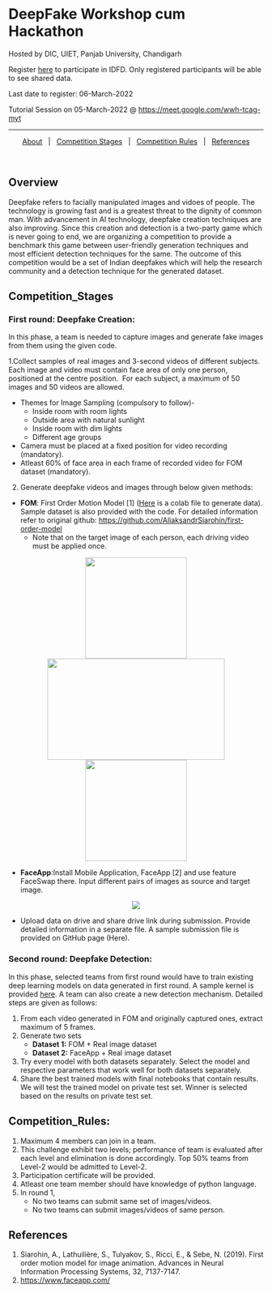 # DeepFake Workshop cum Hackathon

Hosted by DIC, UIET, Panjab University, Chandigarh

Register [here](https://dare2compete.com/p/idfd-challenge-265681) to participate in IDFD. Only registered participants will be able to see shared data.

Last date to register: 06-March-2022

Tutorial Session on 05-March-2022 @ https://meet.google.com/wwh-tcag-myt

<hr>

<p align="center">
  <a href="#Overview">About</a> &#xa0; | &#xa0; 
  <a href="#Competition_Stages">Competition Stages</a> &#xa0; | &#xa0;
  <a href="#Competition_Rules">Competition Rules</a> &#xa0; | &#xa0;
  <a href="#References" >References</a>
</p>

<br>

## Overview
Deepfake refers to facially manipulated images and vidoes of people. The technology is growing fast and is a greatest threat to the dignity of common man. With advancement in AI technology, deepfake creation techniques are also improving. Since this creation and detection is a two-party game which is never going to end, we are organizing a competition to provide a benchmark this game between user-friendly generation techniques and most efficient detection techniques for the same. The outcome of this competition would be a set of Indian deepfakes which will help the research community and a detection technique for the generated dataset.

## Competition_Stages

### First round: Deepfake Creation:
In this phase, a team is needed to capture images and generate fake images from them using the given code. 

1.Collect samples of real images and 3-second videos of different subjects. Each image and video must contain face area of only one person, positioned at the centre position.  For each subject, a maximum of 50 images and 50 videos are allowed.
- Themes for Image Sampling (compulsory to follow)- 
  - Inside room with room lights
  - Outside area with natural sunlight
  - Inside room with dim lights
  - Different age groups
- Camera must be placed at a fixed position for video recording (mandatory).
- Atleast 60% of face area in each frame of recorded video for FOM dataset (mandatory).

2. Generate deepfake videos and images through below given methods: 
- **FOM**: First Order Motion Model [1] ([Here](https://colab.research.google.com/drive/1cniN2Tm9yqmZE6XfDtMzLVSouY1e7S7e?usp=sharing) is a colab file to generate data). Sample dataset is also provided with the code. For detailed information refer to original github: https://github.com/AliaksandrSiarohin/first-order-model
  -   Note that on the target image of each person, each driving video must be applied once.

<p align="center">
<img src = "https://user-images.githubusercontent.com/54838730/147690041-869fd427-2826-4c6b-9d45-1717c6fde1db.gif" width="200" height="200"/> <img src= "https://user-images.githubusercontent.com/54838730/147691508-3937a775-e4c9-4b41-b691-09ba404b3282.png" width="350" height="200"/> <img src="https://user-images.githubusercontent.com/54838730/147690060-ca5c4822-d2af-4e11-a844-b0ce933360d9.gif" width="200" height="200"/>
</p>
   
 - **FaceApp**:Install Mobile Application, FaceApp [2] and use feature FaceSwap there. Input different pairs of images as source and target image.

<p align="center">
  <img src="https://user-images.githubusercontent.com/54838730/147633573-414c347f-aca4-4335-97a9-c66e75226795.png" />
</p>

- Upload data on drive and share drive link during submission. Provide detailed information in a separate file. A sample submission file is provided on GitHub page (Here).

### Second round: Deepfake Detection:
In this phase, selected teams from first round would have to train existing deep learning models on data generated in first round. A sample kernel is provided [here](https://colab.research.google.com/drive/1gvWIA3YrpmQlOmCSDabMVcScM_nMAQWz?usp=sharing). A team can also create a new detection mechanism. Detailed steps are given as follows:
1. From each video generated in FOM and originally captured ones, extract maximum of 5 frames.
2. Generate two sets 
   - **Dataset 1:** FOM + Real image dataset
   - **Dataset 2:** FaceApp + Real image dataset 
4. Try every model with both datasets separately. Select the model and respective parameters that work well for both datasets separately.  
5. Share the best trained models with final notebooks that contain results. We will test the trained model on private test set. Winner is selected based on the results on private test set.

## Competition_Rules:
1. Maximum 4 members can join in a team. 
2. This challenge exhibit two levels; performance of team is evaluated after each level and elimination is done accordingly. Top 50% teams from Level-2 would be admitted to Level-2. 
3. Participation certificate will be provided.
4. Atleast one team member should have knowledge of python language.
5. In round 1,
    - No two teams can submit same set of images/videos.
    - No two teams can submit images/videos of same person.


## References
1. Siarohin, A., Lathuilière, S., Tulyakov, S., Ricci, E., & Sebe, N. (2019). First order motion model for image animation. Advances in Neural Information Processing Systems, 32, 7137-7147.
2. https://www.faceapp.com/
